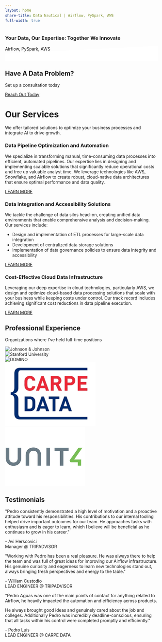 ```yaml
---
layout: home
share-title: Data Nautical | Airflow, PySpark, AWS
full-width: true
---
```


<section id="hero" class="jumbotron jumbotron-fluid text-center text-white mb-0" style="background-image: url('/imgs/hero-background.jpg'); background-size: cover; background-position: center; position: relative;">
  <div class="container py-5">
    <h3 class="display-3 font-weight-bold text-uppercase">Your Data, Our Expertise: Together We Innovate</h3>
    <p class="lead font-weight-bold">Airflow, PySpark, AWS</p>
    <a href="https://calendly.com/pm19/30min" class="btn btn-primary btn-lg text-uppercase">See How We Can Help!</a>
  </div>
  <!-- Slanted bottom edge -->
  <div class="slant" style="position: absolute; bottom: -1px; left: 0; width: 100%; height: 50px; background: white; clip-path: polygon(0 100%, 100% 100%, 100% 0, 0 50%); filter: brightness(1);"></div>
</section>

<section id="cta" class="py-5 bg-primary text-white text-center">
  <div class="container">
    <h2 class="mb-2">Have A Data Problem?</h2>
    <p class="mb-4">Set up a consultation today</p>
    <a href="https://calendly.com/pm19/30min" class="btn btn-warning text-uppercase font-weight-bold">Reach Out Today</a>
  </div>
</section>

<div class="container my-5">
  <h1 class="text-center">Our Services</h1>
  <p class="text-center lead text-muted">We offer tailored solutions to optimize your business processes and integrate AI to drive growth.</p>
  <div class="row">
    <div class="col-lg-4 mb-4">
      <div class="card h-100 border-0 shadow">
        <div class="card-body">
          <h3 class="card-title">Data Pipeline Optimization and Automation</h3>
          <p class="card-text">We specialize in transforming manual, time-consuming data processes into efficient, automated pipelines. Our expertise lies in designing and implementing scalable solutions that significantly reduce operational costs and free up valuable analyst time. We leverage technologies like AWS, Snowflake, and Airflow to create robust, cloud-native data architectures that ensure optimal performance and data quality.</p>
          <a href="/services#data-pipeline-optimization" class="btn btn-outline-primary">LEARN MORE</a>
        </div>
      </div>
    </div>
    <div class="col-lg-4 mb-4">
      <div class="card h-100 border-0 shadow">
        <div class="card-body">
          <h3 class="card-title">Data Integration and Accessibility Solutions</h3>
          <p class="card-text">
            We tackle the challenge of data silos head-on, creating unified data environments that enable comprehensive analysis and decision-making. Our services include:
            <ul>
              <li>Design and implementation of ETL processes for large-scale data integration</li>
              <li>Development of centralized data storage solutions</li>
              <li>Implementation of data governance policies to ensure data integrity and accessibility</li>
            </ul>
          </p>
          <a href="/services#data-integration-and-accessibility" class="btn btn-outline-primary">LEARN MORE</a>
        </div>
      </div>
    </div>
    <div class="col-lg-4 mb-4">
      <div class="card h-100 border-0 shadow">
        <div class="card-body">
          <h3 class="card-title">Cost-Effective Cloud Data Infrastructure</h3>
          <p class="card-text">Leveraging our deep expertise in cloud technologies, particularly AWS, we design and optimize cloud-based data processing solutions that scale with your business while keeping costs under control. Our track record includes achieving significant cost reductions in data pipeline execution.</p>
          <a href="/services#cost-effective-cloud-data-infrastructure" class="btn btn-outline-primary">LEARN MORE</a>
        </div>
      </div>
    </div>
  </div>
</div>

<section id="clients" class="py-5 bg-light text-center">
  <div class="container">
    <h1 class="mb-3">Professional Experience</h1>
    <p class="text-muted mb-5">Organizations where I've held full-time positions</p>
    <div class="row justify-content-center">
      <div class="col-auto mb-4">
        <img src="/imgs/vodafone.webp" alt="Johnson & Johnson" class="client-logo img-fluid">
      </div>
      <div class="col-auto mb-4">
        <img src="/imgs/tripadvisor.png" alt="Stanford University" class="client-logo img-fluid">
      </div>
      <div class="col-auto mb-4">
        <img src="/imgs/wellhub.png" alt="DOMINO" class="client-logo img-fluid">
      </div>
      <div class="col-auto mb-4">
        <img src="/imgs/carpe-data.png" alt="Roche" class="client-logo img-fluid">
      </div>
      <div class="col-auto mb-4">
        <img src="/imgs/unit4.png" alt="World Health Organization" class="client-logo img-fluid">
      </div>
    </div>
  </div>
</section>

<section id="testimonials" class="py-5 bg-light text-center">
  <div class="container">
    <h1 class="mb-5">Testimonials</h1>
    <div class="row">
      <div class="col-md-4 mb-4">
        <div class="card h-100 border-0 shadow">
          <div class="card-body">
            <p class="card-text text-muted">"Pedro consistently demonstrated a high level of motivation and a proactive attitude toward his responsibilities. His contributions to our internal tooling helped drive important outcomes for our team. He approaches tasks with enthusiasm and is eager to learn, which I believe will be beneficial as he continues to grow in his career."</p>
            <p class="text-right font-italic text-muted">- Avi Herscovici<br>Manager @ TRIPADVISOR</p>
          </div>
        </div>
      </div>
      <div class="col-md-4 mb-4">
        <div class="card h-100 border-0 shadow">
          <div class="card-body">
            <p class="card-text text-muted">"Working with Pedro has been a real pleasure. He was always there to help the team and was full of great ideas for improving our Airflow infrastructure. His genuine curiosity and eagerness to learn new technologies stand out, always bringing fresh perspectives and energy to the table."</p>
            <p class="text-right font-italic text-muted">- William Custodio<br>LEAD ENGINEER @ TRIPADVISOR</p>
          </div>
        </div>
      </div>
      <div class="col-md-4 mb-4">
        <div class="card h-100 border-0 shadow">
          <div class="card-body">
            <p class="card-text text-muted">"Pedro Aguas was one of the main points of contact for anything related to Airflow, he heavily impacted the automation and efficiency across products.

He always brought good ideas and genuinely cared about the job and colleges.
Additionally Pedro was incredibly deadline-conscious, ensuring that all tasks within his control were completed promptly and efficiently."</p>
            <p class="text-right font-italic text-muted">- Pedro Luís<br>LEAD ENGINEER @ CARPE DATA</p>
          </div>
        </div>
      </div>
    </div>
  </div>
</section>